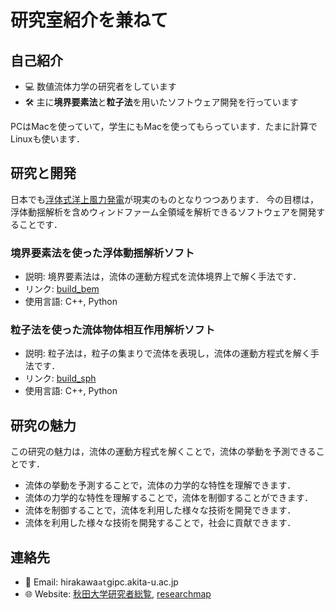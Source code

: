 # 研究室紹介を兼ねて

## 自己紹介

- 💻 数値流体力学の研究者をしています
- 🛠️ 主に**境界要素法**と**粒子法**を用いたソフトウェア開発を行っています

PCはMacを使っていて，学生にもMacを使ってもらっています．たまに計算でLinuxも使います．

## 研究と開発

日本でも[浮体式洋上風力発電](https://en.wikipedia.org/wiki/Floating_wind_turbine)が現実のものとなりつつあります．
今の目標は，浮体動揺解析を含めウィンドファーム全領域を解析できるソフトウェアを開発することです．

### 境界要素法を使った浮体動揺解析ソフト

- 説明: 境界要素法は，流体の運動方程式を流体境界上で解く手法です．
- リンク: [build_bem](https://github.com/tomoakihirakawa/cpp/blob/main/builds/build_bem/README.md)
- 使用言語: C++, Python

### 粒子法を使った流体物体相互作用解析ソフト

- 説明: 粒子法は，粒子の集まりで流体を表現し，流体の運動方程式を解く手法です．
- リンク: [build_sph](https://github.com/tomoakihirakawa/cpp/blob/main/builds/build_sph/README.md)
- 使用言語: C++, Python


## 研究の魅力

この研究の魅力は，流体の運動方程式を解くことで，流体の挙動を予測できることです．

* 流体の挙動を予測することで，流体の力学的な特性を理解できます．
* 流体の力学的な特性を理解することで，流体を制御することができます．
* 流体を制御することで，流体を利用した様々な技術を開発できます．
* 流体を利用した様々な技術を開発することで，社会に貢献できます．

## 連絡先

- 📧 Email: hirakawa`at`gipc.akita-u.ac.jp
- 🌐 Website: [秋田大学研究者総覧](https://akitauinfo.akita-u.ac.jp/html/100000862_ja.html?k=%E5%B9%B3%E5%B7%9D), [researchmap](https://researchmap.jp/tomoakihirakawa)
